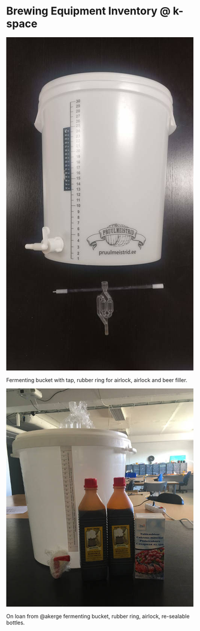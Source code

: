# Brewing Equipment Inventory @ k-space

![Fermenting bucket (with tap, rubber ring for airlock, airlock), beer filler](img/0003.jpg)

Fermenting bucket with tap, rubber ring for airlock, airlock and beer filler.

![Fermenting bucket with accessories](img/0000.jpg)

On loan from @akerge fermenting bucket, rubber ring, airlock, re-sealable bottles.

